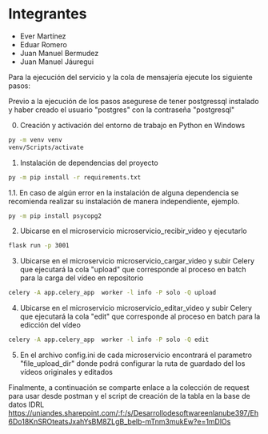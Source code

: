 # **Integrantes**

* Ever Martínez
* Eduar Romero
* Juan Manuel Bermudez
* Juan Manuel Jáuregui

Para la ejecución del servicio y la cola de mensajería ejecute los siguiente pasos:

Previo a la ejecución de los pasos asegurese de tener postgressql instalado y haber creado el usuario "postgres" con la contraseña "postgresql"

0. Creación y activación  del entorno de trabajo en Python en Windows
```bash
py -m venv venv 
venv/Scripts/activate
```
1. Instalación de dependencias del proyecto
```bash
py -m pip install -r requirements.txt
```
1.1. En caso de algún error en la instalación de alguna dependencia se recomienda realizar su instalación de manera independiente, ejemplo.
```bash
py -m pip install psycopg2
```
2. Ubicarse en el microservicio microservicio_recibir_video y ejecutarlo
```bash
flask run -p 3001
```
3. Ubicarse en el microservicio microservicio_cargar_video y subir Celery que ejecutará la cola "upload" que corresponde al proceso en batch para la carga del vídeo en repositorio
```bash
celery -A app.celery_app  worker -l info -P solo -Q upload
```
4. Ubicarse en el microservicio microservicio_editar_video y subir Celery que ejecutará la cola "edit" que corresponde al proceso en batch para la edicción del vídeo
```bash
celery -A app.celery_app  worker -l info -P solo -Q edit
```
5. En el archivo config.ini de cada microservicio encontrará el parametro "file_upload_dir" donde podrá configurar la ruta de guardado del los vídeos originales y editados

Finalmente, a continuación se comparte enlace a la colección de request para usar desde postman y el script de creación de la tabla en la base de datos IDRL
https://uniandes.sharepoint.com/:f:/s/Desarrollodesoftwareenlanube397/Eh6Do18KnSROteatsJxahYsBM8ZLgB_belb-mTnm3mukEw?e=1mDlOs
